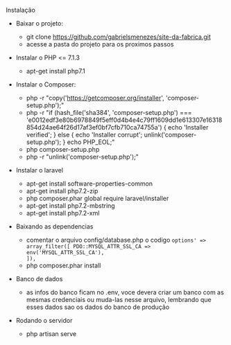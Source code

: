 Instalação
  - Baixar o projeto:
    - git clone https://github.com/gabrielsmenezes/site-da-fabrica.git
    - acesse a pasta do projeto para os proximos passos
  
  - Instalar o PHP <= 7.1.3
    - apt-get install php7.1
  
  - Instalar o Composer:
    - php -r "copy('https://getcomposer.org/installer', 'composer-setup.php');"
    - php -r "if (hash_file('sha384', 'composer-setup.php') === 'e0012edf3e80b6978849f5eff0d4b4e4c79ff1609dd1e613307e16318854d24ae64f26d17af3ef0bf7cfb710ca74755a') { echo 'Installer verified'; } else { echo 'Installer corrupt'; unlink('composer-setup.php'); } echo PHP_EOL;"
    - php composer-setup.php
    - php -r "unlink('composer-setup.php');"
  
  - Instalar o laravel
    - apt-get install software-properties-common
    - apt-get install php7.2-zip
    - php composer.phar global require laravel/installer
    - apt-get install php7.2-mbstring
    - apt-get install php7.2-xml
    
 - Baixando as dependencias
    - comentar o arquivo config/database.php o codigo <code>options' => array_filter([
             PDO::MYSQL_ATTR_SSL_CA => env('MYSQL_ATTR_SSL_CA'),
        ]),</code>
    - php composer.phar install
    
 - Banco de dados
    - as infos do banco ficam no .env, voce devera criar um banco com as mesmas credenciais ou muda-las nesse arquivo, lembrando que esses dados sao os dados do banco de produção

  - Rodando o servidor
    - php artisan serve
